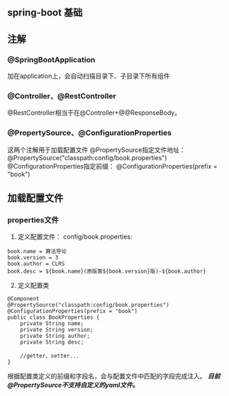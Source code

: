 ## spring-boot 基础
## 注解
### @SpringBootApplication
加在application上，会自动扫描目录下、子目录下所有组件
### @Controller、@RestController
@RestController相当于在@Controller+@@ResponseBody。
### @PropertySource、@ConfigurationProperties
这两个注解用于加载配置文件
@PropertySource指定文件地址：
@PropertySource("classpath:config/book.properties")
@ConfigurationProperties指定前缀：
@ConfigurationProperties(prefix = "book")
## 加载配置文件
### properties文件
1. 定义配置文件：
config/book.properties:
```
book.name = 算法导论
book.version = 3
book.author = CLRS
book.desc = ${book.name}(原版第${book.version}版)-${book.author}

```
2. 定义配置类
```
@Component
@PropertySource("classpath:config/book.properties")
@ConfigurationProperties(prefix = "book")
public class BookProperties {
    private String name;
    private String version;
    private String author;
    private String desc;

    //getter、setter...
}
```
根据配置类定义的前缀和字段名，会与配置文件中匹配的字段完成注入。
***目前@PropertySource不支持自定义的yaml文件。***